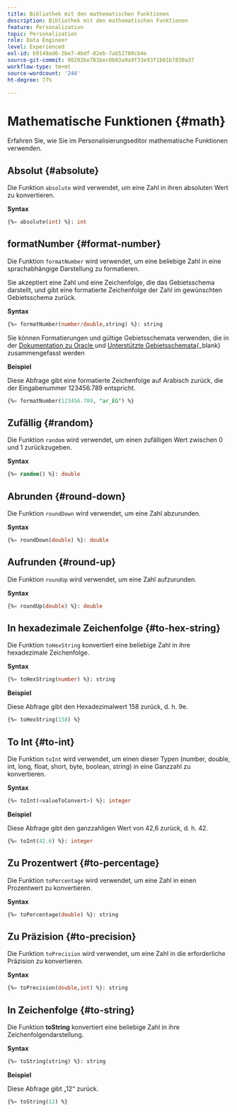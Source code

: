 ```yaml
---
title: Bibliothek mit den mathematischen Funktionen
description: Bibliothek mit den mathematischen Funktionen
feature: Personalization
topic: Personalization
role: Data Engineer
level: Experienced
exl-id: b9149ad6-2be7-4bdf-82eb-7ab52780cb4e
source-git-commit: 98202be781bec0b03a9a9f33e93f1b01b7830a37
workflow-type: tm+mt
source-wordcount: '244'
ht-degree: 77%

---
```


# Mathematische Funktionen {#math}

Erfahren Sie, wie Sie im Personalisierungseditor mathematische Funktionen verwenden.

## Absolut {#absolute}

Die Funktion `absolute` wird verwendet, um eine Zahl in ihren absoluten Wert zu konvertieren.

**Syntax**

```sql
{%= absolute(int) %}: int
```

## formatNumber {#format-number}

Die Funktion `formatNumber` wird verwendet, um eine beliebige Zahl in eine sprachabhängige Darstellung zu formatieren.

Sie akzeptiert eine Zahl und eine Zeichenfolge, die das Gebietsschema darstellt, und gibt eine formatierte Zeichenfolge der Zahl im gewünschten Gebietsschema zurück.

**Syntax**

```sql
{%= formatNumber(number/double,string) %}: string
```

Sie können Formatierungen und gültige Gebietsschemata verwenden, die in der [Dokumentation zu Oracle ](https://docs.oracle.com/javase/8/docs/api/java/util/Locale.html) und [Unterstützte Gebietsschemata](https://www.oracle.com/java/technologies/javase/jdk11-suported-locales.html){_blank} zusammengefasst werden

**Beispiel**

Diese Abfrage gibt eine formatierte Zeichenfolge auf Arabisch zurück, die der Eingabenummer 123456.789 entspricht.

```sql
{%= formatNumber(123456.789, "ar_EG") %}
```

## Zufällig {#random}

Die Funktion `random` wird verwendet, um einen zufälligen Wert zwischen 0 und 1 zurückzugeben.

**Syntax**

```sql
{%= random() %}: double
```

## Abrunden {#round-down}

Die Funktion `roundDown` wird verwendet, um eine Zahl abzurunden.

**Syntax**

```sql
{%= roundDown(double) %}: double
```

## Aufrunden {#round-up}

Die Funktion `roundUp` wird verwendet, um eine Zahl aufzurunden.

**Syntax**

```sql
{%= roundUp(double) %}: double
```

## In hexadezimale Zeichenfolge {#to-hex-string}

Die Funktion `toHexString` konvertiert eine beliebige Zahl in ihre hexadezimale Zeichenfolge.

**Syntax**

```sql
{%= toHexString(number) %}: string
```

**Beispiel**

Diese Abfrage gibt den Hexadezimalwert 158 zurück, d. h. 9e.

```sql
{%= toHexString(158) %}
```

## To Int {#to-int}

Die Funktion `toInt` wird verwendet, um einen dieser Typen (number, double, int, long, float, short, byte, boolean, string) in eine Ganzzahl zu konvertieren.

**Syntax**

```sql
{%= toInt(<valueToConvert>) %}: integer
```

**Beispiel**

Diese Abfrage gibt den ganzzahligen Wert von 42,6 zurück, d. h. 42.

```sql
{%= toInt(42.6) %}: integer
```

## Zu Prozentwert {#to-percentage}

Die Funktion `toPercentage` wird verwendet, um eine Zahl in einen Prozentwert zu konvertieren.

**Syntax**

```sql
{%= toPercentage(double) %}: string
```

## Zu Präzision {#to-precision}

Die Funktion `toPrecision` wird verwendet, um eine Zahl in die erforderliche Präzision zu konvertieren.

**Syntax**

```sql
{%= toPrecision(double,int) %}: string
```

## In Zeichenfolge {#to-string}

Die Funktion **toString** konvertiert eine beliebige Zahl in ihre Zeichenfolgendarstellung.

**Syntax**

```sql
{%= toString(string) %}: string
```

**Beispiel**

Diese Abfrage gibt „12“ zurück.

```sql
{%= toString(12) %} 
```

